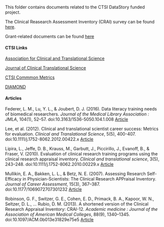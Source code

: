 
This folder contains documents related to the CTSI DataStory funded project.  

The Clinical Reasearch Assessment Inventory (CRAI) survey can be found [here](https://github.com/mydatastory/shared_projects/tree/master/doc).

Grant-related documents can be found [here](https://github.com/danielsmaxwell/research/tree/master/_ctsi)

#### CTSI Links
[Association for Clinical and Translational Science](http://www.actscience.org/)

[Journal of Clinical Translational Science](https://www.cambridge.org/core/journals/journal-of-clinical-and-translational-science)

[CTSI Commmon Metrics](https://clic-ctsa.org/common-metrics-initiative)

[DIAMOND](https://diamondportal.org/)

#### Articles
Federer, L. M., Lu, Y. L., & Joubert, D. J. (2016). Data literacy training needs of biomedical researchers. *Journal of the Medical Library Association : JMLA*, 104(1), 52–57. doi:10.3163/1536-5050.104.1.008 [Article](https://www.ncbi.nlm.nih.gov/pmc/articles/PMC4722643/)

Lee, et al. (2012). Clinical and translational scientist career success: Metrics for evaluation. *Clinical and Translational Science*, 5(5), 400-407. doi:10.1111/j.1752-8062.2012.00422.x  [Article](https://www.ncbi.nlm.nih.gov/pmc/articles/PMC3476049/)

Lipira, L., Jeffe, D. B., Krauss, M., Garbutt, J., Piccirillo, J., Evanoff, B., & Fraser, V. (2010). Evaluation of clinical research training programs using the clinical research appraisal inventory. *Clinical and translational science*, 3(5), 243–248. doi:10.1111/j.1752-8062.2010.00229.x [Article](https://www.ncbi.nlm.nih.gov/pmc/articles/PMC3062999/)

Mullikin, E. A., Bakken, L. L., & Betz, N. E. (2007). Assessing Research Self-Efficacy in Physician-Scientists: The Clinical Research APPraisal Inventory. *Journal of Career Assessment*, 15(3), 367–387. doi:10.1177/1069072707301232  [Article](https://journals.sagepub.com/doi/abs/10.1177/1069072707301232?casa_token=JLJepaHMC_sAAAAA:G4ddeyMgngG2tRx7V23jGcHDCfAmjdvpIVQXBngWotdhw6fAILHBMMgN536qDmh5nHQv2hD_5yk6#articleCitationDownloadContainer)

Robinson, G. F., Switzer, G. E., Cohen, E. D., Primack, B. A., Kapoor, W. N., Seltzer, D. L., … Rubio, D. M. (2013). A shortened version of the Clinical Research Appraisal Inventory: CRAI-12. *Academic medicine : Journal of the Association of American Medical Colleges*, 88(9), 1340–1345. doi:10.1097/ACM.0b013e31829e75e5  [Article](https://www.ncbi.nlm.nih.gov/pmc/articles/PMC3758379/)
